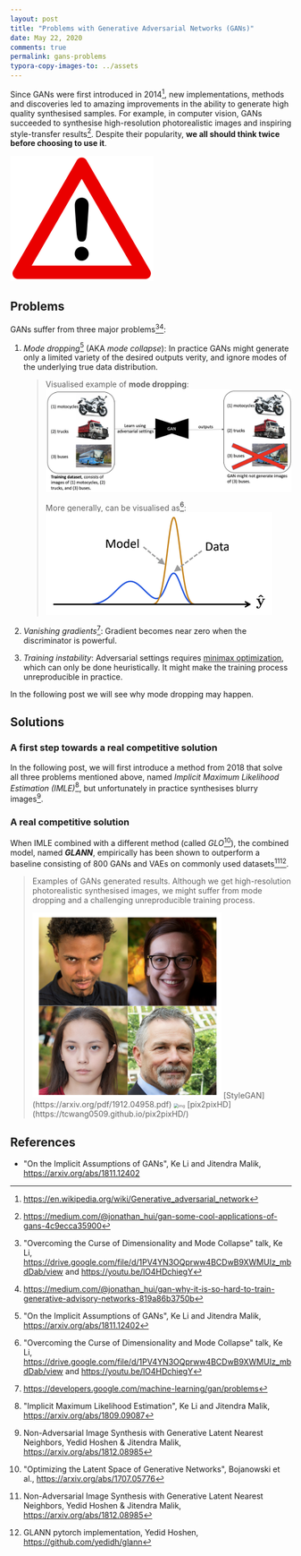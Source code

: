 ```yaml
---
layout: post
title: "Problems with Generative Adversarial Networks (GANs)"
date: May 22, 2020
comments: true
permalink: gans-problems
typora-copy-images-to: ../assets
---
```


Since GANs were first introduced in 2014[^1], new implementations, methods and discoveries led to amazing improvements in the ability to generate high quality synthesised samples. For example, in computer vision, GANs succeeded to synthesise high-resolution photorealistic images and inspiring style-transfer results[^2]. Despite their popularity, **we all should think twice before choosing to use it**.

<img src="../assets/1200px-Achtung.svg.png" alt="Danger - Simple English Wikipedia, the free encyclopedia" style="zoom: 25%;" />

## Problems

GANs suffer from three major problems[^3][^4]:

1. *Mode dropping*[^5] (AKA *mode collapse*): In practice GANs might generate only a limited variety of the desired outputs verity, and ignore modes of the underlying true data distribution.

   > Visualised example of **mode dropping**:
   > ![image-20200522215210097](../assets/image-20200522215210097.png) 
   >
   > More generally, can be visualised as[^3]:
   >![image-20200522214443158](../assets/image-20200522214443158.png)

2. *Vanishing gradients*[^6]: Gradient becomes near zero when the discriminator is powerful.

3. *Training instability*: Adversarial settings requires [minimax optimization](https://en.wikipedia.org/wiki/Minimax), which can only be done heuristically. It might make the training process unreproducible in practice.

In the following post we will see why mode dropping may happen.

## Solutions

### A first step towards a real competitive solution

In the following post, we will first introduce a method from 2018 that solve all three problems mentioned above, named *Implicit Maximum Likelihood Estimation (IMLE)*[^7], but unfortunately in practice synthesises blurry images[^9].

### A real competitive solution

When IMLE combined with a different method (called *GLO*[^8]), the combined model, named ***GLANN***, empirically has been shown to outperform a baseline consisting of 800 GANs and VAEs on commonly used datasets[^9][^10].

> Examples of GANs generated results. Although we get high-resolution photorealistic synthesised images, we might suffer from mode dropping and a challenging unreproducible training process.
>
> <img src="../assets/0*HEhlpBPhO4i4p4gP.png" alt="img" style="zoom: 33%;" />
> [StyleGAN](https://arxiv.org/pdf/1912.04958.pdf)
> <img src="../assets/1*k0saXyvLxLlvamYFbussUA.gif" alt="img" style="zoom:50%;" />
> [pix2pixHD](https://tcwang0509.github.io/pix2pixHD/)

## References

* "On the Implicit Assumptions of GANs", Ke Li and Jitendra Malik, https://arxiv.org/abs/1811.12402

[^1]: https://en.wikipedia.org/wiki/Generative_adversarial_network
[^2]: https://medium.com/@jonathan_hui/gan-some-cool-applications-of-gans-4c9ecca35900
[^3]: "Overcoming the Curse of Dimensionality and Mode Collapse" talk, Ke Li, https://drive.google.com/file/d/1PV4YN3OQprww4BCDwB9XWMUIz_mbdDab/view and https://youtu.be/lO4HDchiegY
[^4]: https://medium.com/@jonathan_hui/gan-why-it-is-so-hard-to-train-generative-advisory-networks-819a86b3750b
[^5]: "On the Implicit Assumptions of GANs", Ke Li and Jitendra Malik, https://arxiv.org/abs/1811.12402
[^6]: https://developers.google.com/machine-learning/gan/problems
[^7]: "Implicit Maximum Likelihood Estimation", Ke Li and Jitendra Malik, https://arxiv.org/abs/1809.09087
[^8]:"Optimizing the Latent Space of Generative Networks", Bojanowski et al., https://arxiv.org/abs/1707.05776
[^9]:Non-Adversarial Image Synthesis with Generative Latent Nearest Neighbors, Yedid Hoshen & Jitendra Malik, https://arxiv.org/abs/1812.08985
[^10]:GLANN pytorch implementation, Yedid Hoshen, https://github.com/yedidh/glann